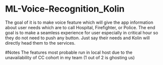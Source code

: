 # ML-Voice-Recognition_Kolin
The goal of it is to make voice feature which will give the app information about user needs which are to call Hospital, Firefighter, or Police. The end goal is to make a seamless experience for user especially in critical hour so they do not need to push any button. Just say their needs and Kolin will directly head them to the services.

#Notes
The features most probable run in local host due to the unavailability of CC cohort in my team (1 out of 2 is ghosting us)
